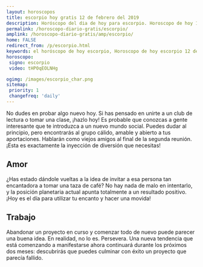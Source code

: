 ```yaml
---
layout: horoscopos
title: escorpio hoy gratis 12 de febrero del 2019 
description: Horóscopo del dia de hoy para escorpio. Horoscopo de hoy 12 de febrero del 2019. Las predicciones de amor, trabajo, vida personal gratis.
permalink: /horoscopo-diario-gratis/escorpio/
amplink: /horoscopo-diario-gratis/amp/escorpio/
home: FALSE
redirect_from: /p/escorpio.html
keywords: el horóscopo de hoy escorpio, Horoscopo de hoy escorpio 12 de febrero del 2019,horóscopo del día,horoscopo del dia de hoy,horoscopo de hoy,horoscopo de hoy escorpio,escorpio hoy,signos zodiacales,horóscopo de hoy,horoscopos de hoy,horoscopo escorpio hoy,horoscopo de escorpio de hoy,horóscopo de hoy escorpio,horoscopos,escorpio de hoy,los horoscopos de hoy,escorpio de hoy,escorpio 12 de febrero del 2019, el horoscopo de hoy
horoscopo:
 signo: escorpio
 video: tHP0qEOLNHg

ogimg: /images/escorpio_char.png
sitemap:
 priority: 1
 changefreq: 'daily'
---
```



No dudes en probar algo nuevo hoy. Si has pensado en unirte a un club de lectura o tomar una clase, ¡hazlo hoy! Es probable que conozcas a gente interesante que te introduzca a un nuevo mundo social. Puedes dudar al principio, pero encontrarás al grupo cálido, amable y abierto a tus aportaciones. Hablarán como viejos amigos al final de la segunda reunión. ¡Esta es exactamente la inyección de diversión que necesitas!

## Amor

¿Has estado dándole vueltas a la idea de invitar a esa persona tan encantadora a tomar una taza de café? No hay nada de malo en intentarlo, y la posición planetaria actual apunta totalmente a un resultado positivo. ¡Hoy es el día para utilizar tu encanto y hacer una movida!

## Trabajo

Abandonar un proyecto en curso y comenzar todo de nuevo puede parecer una buena idea. En realidad, no lo es. Persevera. Una nueva tendencia que está comenzando a manifestarse ahora continuará durante los próximos dos meses: descubrirás que puedes culminar con éxito un proyecto que parecía fallido.